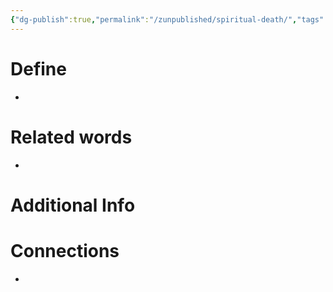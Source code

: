 ```yaml
---
{"dg-publish":true,"permalink":"/zunpublished/spiritual-death/","tags":["#GateWisdom","SeperationDeath","unpublished"]}
---
```


# Define
- 

# Related words
- 

# Additional Info


# Connections
- 

